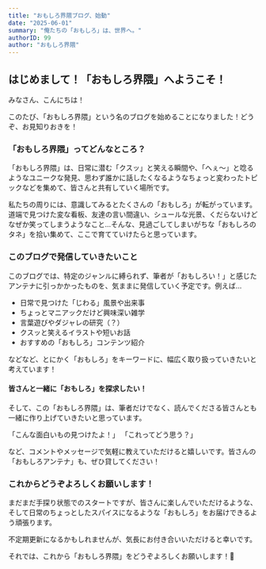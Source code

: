 ```yaml
---
title: "おもしろ界隈ブログ、始動"
date: "2025-06-01"
summary: "俺たちの「おもしろ」は、世界へ。"
authorID: 99
author: "おもしろ界隈"
---
```


## はじめまして！「おもしろ界隈」へようこそ！

みなさん、こんにちは！

このたび、「おもしろ界隈」という名のブログを始めることになりました！どうぞ、お見知りおきを！

### 「おもしろ界隈」ってどんなところ？

「おもしろ界隈」は、日常に潜む「クスッ」と笑える瞬間や、「へぇ～」と唸るようなユニークな発見、思わず誰かに話したくなるようなちょっと変わったトピックなどを集めて、皆さんと共有していく場所です。

私たちの周りには、意識してみるとたくさんの「おもしろ」が転がっています。道端で見つけた変な看板、友達の言い間違い、シュールな光景、くだらないけどなぜか笑ってしまうようなこと…そんな、見過ごしてしまいがちな「おもしろのタネ」を拾い集めて、ここで育てていけたらと思っています。

### このブログで発信していきたいこと

このブログでは、特定のジャンルに縛られず、筆者が「おもしろい！」と感じたアンテナに引っかかったものを、気ままに発信していく予定です。例えば…

* 日常で見つけた「じわる」風景や出来事
* ちょっとマニアックだけど興味深い雑学
* 言葉遊びやダジャレの研究（？）
* クスッと笑えるイラストや短いお話
* おすすめの「おもしろ」コンテンツ紹介

などなど、とにかく「おもしろ」をキーワードに、幅広く取り扱っていきたいと考えています！

#### 皆さんと一緒に「おもしろ」を探求したい！

そして、この「おもしろ界隈」は、筆者だけでなく、読んでくださる皆さんとも一緒に作り上げていきたいと思っています。

「こんな面白いもの見つけたよ！」
「これってどう思う？」

など、コメントやメッセージで気軽に教えていただけると嬉しいです。皆さんの「おもしろアンテナ」も、ぜひ貸してください！

### これからどうぞよろしくお願いします！

まだまだ手探り状態でのスタートですが、皆さんに楽しんでいただけるような、そして日常のちょっとしたスパイスになるような「おもしろ」をお届けできるよう頑張ります。

不定期更新になるかもしれませんが、気長にお付き合いいただけると幸いです。

それでは、これから「おもしろ界隈」をどうぞよろしくお願いします！🙌